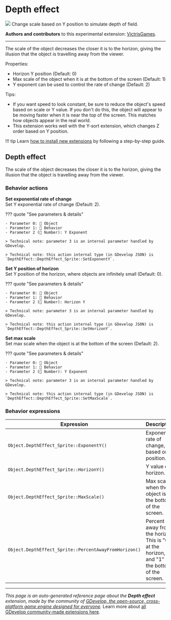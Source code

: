 # Depth effect

<img src="https://resources.gdevelop-app.com/assets/Icons/Line Hero Pack/Master/SVG/Virtual Reality/Virtual Reality_vr_computer_3d_cube_screen_tv.svg" class="extension-icon"></img>
Change scale based on Y position to simulate depth of field.

**Authors and contributors** to this experimental extension: [VictrisGames](https://gd.games/VictrisGames).

---

The scale of the object decreases the closer it is to the horizon, giving the illusion that the object is travelling away from the viewer.

Properties:

- Horizon Y position (Default: 0)
- Max scale of the object when it is at the bottom of the screen (Default: 1)
- Y exponent can be used to control the rate of change  (Default: 2)

Tips:

- If you want speed to look constant, be sure to reduce the object's speed based on scale or Y value.  If you don't do this, the object will appear to be moving faster when it is near the top of the screen.  This matches how objects appear in the real world.
- This extension works well with the Y-sort extension, which changes Z order based on Y position.


!!! tip
    Learn [how to install new extensions](/gdevelop5/extensions/search) by following a step-by-step guide.



## Depth effect 

The scale of the object decreases the closer it is to the horizon, giving the illusion that the object is travelling away from the viewer. 

### Behavior actions

**Set exponential rate of change**  
Set Y exponential rate of change (Default: 2).

??? quote "See parameters & details"

    - Parameter 0: 👾 Object
    - Parameter 1: 🧩 Behavior
    - Parameter 2 (🔢 Number): Y Exponent

    > Technical note: parameter 3 is an internal parameter handled by GDevelop.

    > Technical note: this action internal type (in GDevelop JSON) is `DepthEffect::DepthEffect_Sprite::SetExponentY`.

**Set Y position of horizon**  
Set Y position of the horizon, where objects are infinitely small (Default: 0).

??? quote "See parameters & details"

    - Parameter 0: 👾 Object
    - Parameter 1: 🧩 Behavior
    - Parameter 2 (🔢 Number): Horizon Y

    > Technical note: parameter 3 is an internal parameter handled by GDevelop.

    > Technical note: this action internal type (in GDevelop JSON) is `DepthEffect::DepthEffect_Sprite::SetHorizonY`.

**Set max scale**  
Set max scale when the object is at the bottom of the screen (Default: 2).

??? quote "See parameters & details"

    - Parameter 0: 👾 Object
    - Parameter 1: 🧩 Behavior
    - Parameter 2 (🔢 Number): Y Exponent

    > Technical note: parameter 3 is an internal parameter handled by GDevelop.

    > Technical note: this action internal type (in GDevelop JSON) is `DepthEffect::DepthEffect_Sprite::SetMaxScale`.

### Behavior expressions

| Expression | Description |  |
|-----|-----|-----|
| `Object.DepthEffect_Sprite::ExponentY()` | Exponential rate of change, based on Y position. ||
| `Object.DepthEffect_Sprite::HorizonY()` | Y value of horizon. ||
| `Object.DepthEffect_Sprite::MaxScale()` | Max scale when the object is at the bottom of the screen. ||
| `Object.DepthEffect_Sprite::PercentAwayFromHorizon()` | Percent away from the horizon.  This is "0" at the horizon, and "1" at the bottom of the screen. ||


---

*This page is an auto-generated reference page about the **Depth effect** extension, made by the community of [GDevelop, the open-source, cross-platform game engine designed for everyone](https://gdevelop.io/).* Learn more about [all GDevelop community-made extensions here](/gdevelop5/extensions).